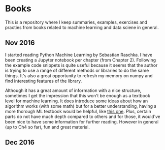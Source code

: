 # Books

This is a repository where I keep summaries, examples, exercises and practies from books related to machine learning and data sciene in general.

## Nov 2016

I started reading Python Machine Learning by Sebastian Raschka. I have been creating a Jupyter notebook per chapter (from Chapter 2). Following the example code snippets is quite useful because it seems that the author is trying to use a range of different methods or libraries to do the same things. It's also a great opportunity to refresh my memory on numpy and find interesting features of the library.

Although it has a great amount of information with a nice structure, sometimes I get the impression that this won't be enough as a textbook level for machine learning. It does introduce some ideas about how an algorithm works (with some math) but for a better understanding, having a more thorough ML textbook would be helpful, like [this one](http://www.springer.com/978-0-387-31073-2). Plus, certain parts do not have much depth compared to others and for those, it would've been nice to have some information for further reading. However in general (up to Ch4 so far), fun and great material.

## Dec 2016
